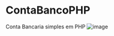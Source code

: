 # ContaBancoPHP
Conta Bancaria simples em PHP
![image](https://user-images.githubusercontent.com/57911574/170545680-88484bd9-aa7b-4c80-bf20-ab3015b6969f.png)
